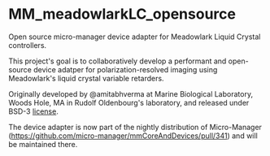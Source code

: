 # MM_meadowlarkLC_opensource
Open source micro-manager device adapter for Meadowlark Liquid Crystal controllers.

This project's goal is to collaboratively develop a performant and open-source device adatper for polarization-resolved imaging using Meadowlark's liquid crystal variable retarders.

Originally developed by @amitabhverma at Marine Biological Laboratory, Woods Hole, MA in Rudolf Oldenbourg's laboratory, and released under BSD-3 [license](license_MBL.txt). 

The device adapter is now part of the nightly distribution of Micro-Manager (https://github.com/micro-manager/mmCoreAndDevices/pull/341) and will be maintained there.
